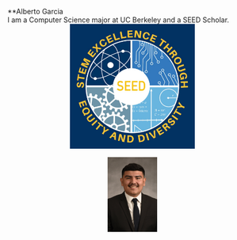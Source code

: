 **Alberto Garcia 
<br>
I am a Computer Science major at UC Berkeley and a SEED Scholar.
<br>
<img src="./logo.jpg" style="width:50%; margin:auto; display:block">
<br>
<img src="./face.jpeg" style="width:20%; margin:auto; display:block">




